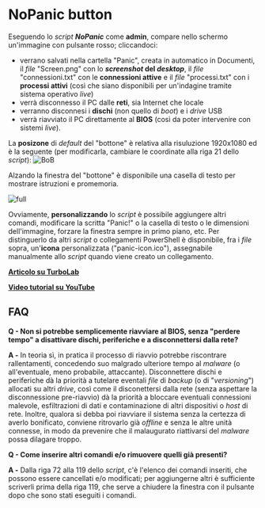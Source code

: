 <h1>NoPanic button</h1>

Eseguendo lo *script* *__NoPanic__* come **admin**, compare nello schermo un'immagine con pulsante rosso; cliccandoci:
- verrano salvati nella cartella "Panic", creata in automatico in Documenti, il *file* "Screen.png" con lo __*screenshot* del *desktop*__, il *file* "connessioni.txt" con le **connessioni attive** e il *file* "processi.txt" con i **processi attivi** (così che siano disponibili per un'indagine tramite sistema operativo *live*)
- verrà disconnesso il PC dalle **reti**, sia Internet che locale
- verranno disconnesi i **dischi** (non quello di *boot*) e i *drive* USB
- verrà riavviato il PC direttamente al **BIOS** (così da poter intervenire con sistemi *live*).

La **posizone** di *default* del "bottone" è relativa alla risuluzione 1920x1080 ed è la seguente (per modificarla, cambiare le coordinate alla riga 21 dello *script*):
![BoB](https://github.com/user-attachments/assets/90c8b1f1-abc2-4c79-91e0-6919d0564251)

Alzando la finestra del "bottone" è disponibile una casella di testo per mostrare istruzioni e promemoria.

![full](https://github.com/user-attachments/assets/d56500f6-4054-48b8-bb70-404e4fe2c63d)


Ovviamente, **personalizzando** lo *script* è possibile aggiungere altri comandi, modificare la scritta "Panic!" o la casella di testo o le dimensioni dell'immagine, forzare la finestra sempre in primo piano, etc.
Per distinguerlo da altri *script* o collegamenti PowerShell è disponibile, fra i *file* sopra, un'**icona** personalizzata ("panic-icon.ico"), assegnabile manualmente allo *script* quando viene creato un collegamento.


**[Articolo su TurboLab](https:\\www.turbolab.it)**

**[Video tutorial su YouTube](https:\\www.youtube.com)**

<h2>FAQ</h2>

**Q - Non si potrebbe semplicemente riavviare al BIOS, senza "perdere tempo" a disattivare dischi, periferiche e a disconnettersi dalla rete?** 

**A -** In teoria sì, in pratica il processo di riavvio potrebbe riscontrare rallentamenti, concedendo suo malgrado ulteriore tempo al *malware* (o all'eventuale, meno probabile, attaccante). Disconnettere dischi e periferiche dà la priorità a tutelare eventali *file* di *backup* (o di "*versioning*") allocati su altri *drive*, così come il disconettersi dalla rete (senza aspettare la disconnessione pre-riavvio) dà la priorità a bloccare eventuali connessioni malevole, esfiltrazioni di dati e contaminazione di altri dispositivi o *host* di rete. Inoltre, qualora si debba poi riavviare il sistema senza la certezza di averlo bonificato, conviene ritrovarlo già *offline* e senza le altre unità connesse, in modo da prevenire che il malaugurato riattivarsi del *malware* possa dilagare troppo.

**Q - Come inserire altri comandi e/o rimuovere quelli già presenti?**

**A -** Dalla riga 72 alla 119 dello *script*, c'è l'elenco dei comandi inseriti, che possono essere cancellati e/o modificati; per aggiungerne altri è sufficiente scriverli prima della riga 119, che serve a chiudere la finestra con il pulsante dopo che sono stati eseguiti i comandi.
